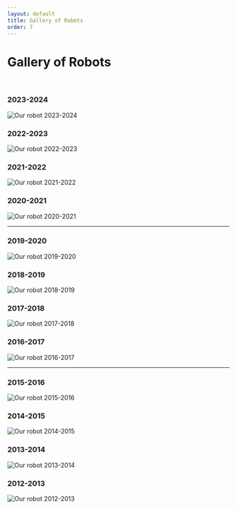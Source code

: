 ```yaml
---
layout: default
title: Gallery of Robots
order: 7
---
```

# Gallery of Robots
<br>
<div class="container-fluid px-0">
    <div class="row">
        <div class="col-3">
            <h3>2023-2024</h3>
            <img src="/images/2023-2024.jpg" class="img-fluid  w-100" alt="Our robot 2023-2024" />
        </div>
        <div class="col-3">
            <h3>2022-2023</h3>
            <img src="/images/2022-2023.jpg" class="img-fluid  w-100" alt="Our robot 2022-2023"/>
        </div>
        <div class="col-3">
            <h3>2021-2022</h3>
            <img src="/images/2021-2022.jpg" class="img-fluid  w-100" alt="Our robot 2021-2022"/>
        </div>
        <div class="col-3">
            <h3>2020-2021</h3>
            <img src="/images/2020-2021.jpg" class="img-fluid  w-100" alt="Our robot 2020-2021"/>
        </div>
    </div>
    <hr/>
    <div class="row">
        <div class="col-3">
            <h3>2019-2020</h3>
            <img src="/images/2019-2020.jpg" class="img-fluid  w-100" alt="Our robot 2019-2020"/>
        </div>
        <div class="col-3">
            <h3>2018-2019</h3>
            <img src="/images/2018-2019.jpg" class="img-fluid  w-100" alt="Our robot 2018-2019"/>
        </div>
        <div class="col-3">
            <h3>2017-2018</h3>
            <img src="/images/2017-2018.jpg" class="img-fluid  w-100" alt="Our robot 2017-2018"/>
        </div>
        <div class="col-3">
            <h3>2016-2017</h3>
            <img src="/images/2016-2017.jpg" class="img-fluid  w-100" alt="Our robot 2016-2017"/>
        </div>
    </div>
    <hr/>
    <div class="row">
        <div class="col-3">
            <h3>2015-2016</h3>
            <img src="/images/2015-2016.jpg" class="img-fluid  w-100" alt="Our robot 2015-2016"/>
        </div>
        <div class="col-3">
            <h3>2014-2015</h3>
            <img src="/images/2014-2015.jpg" class="img-fluid  w-100" alt="Our robot 2014-2015"/>
        </div>
        <div class="col-3">
            <h3>2013-2014</h3>
            <img src="/images/2013-2014.jpg" class="img-fluid  w-100" alt="Our robot 2013-2014"/>
        </div>
        <div class="col-3">
            <h3>2012-2013</h3>
            <img src="/images/2012-2013.jpg" class="img-fluid  w-100" alt="Our robot 2012-2013"/>
        </div>
    </div>
</div>